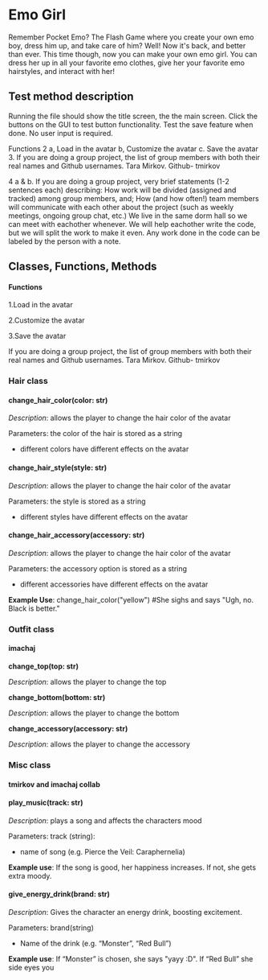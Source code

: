 
# Emo Girl 


Remember Pocket Emo? The Flash Game where you create your own emo boy, dress him up, and take care of him? Well! Now it's back, and better than ever. This time though, now you can make your own emo girl. You can dress her up in all your favorite emo clothes, give her your favorite emo hairstyles, and interact with her!

## Test method description
 Running the file should show the title screen, the the main screen. Click the buttons on the GUI to test button functionality. Test the save feature when done. No user input is required.


Functions 2 a, Load in the avatar b, Customize the avatar c. Save the avatar 3. If you are doing a group project, the list of group members with both their real names and Github usernames. Tara Mirkov. Github- tmirkov

4 a & b. If you are doing a group project, very brief statements (1-2 sentences each) describing: How work will be divided (assigned and tracked) among group members, and; How (and how often!) team members will communicate with each other about the project (such as weekly meetings, ongoing group chat, etc.) We live in the same dorm hall so we can meet with eachother whenever. We will help eachother write the code, but we will split the work to make it even. Any work done in the code can be labeled by the person with a note.

## Classes, Functions, Methods

#### Functions  

1.Load in the avatar 

2.Customize the avatar 

3.Save the avatar 

 If you are doing a group project, the list of group members with both their real names and Github usernames. Tara Mirkov. Github- tmirkov


### Hair class 


#### change_hair_color(color: str) 

*Description*: allows the player to change the hair color of the avatar

Parameters: the color of the hair is stored as a string

- different colors have different effects on the avatar 

#### change_hair_style(style: str) 

*Description*: allows the player to change the hair color of the avatar

Parameters: the style is stored as a string
- different styles have different effects on the avatar
#### change_hair_accessory(accessory: str) 

*Description*: allows the player to change the hair color of the avatar

Parameters: the accessory option is stored as a string
- different accessories have different effects on the avatar

**Example Use**: change_hair_color("yellow") #She sighs and says "Ugh, no. Black is better."

### Outfit class 
#### imachaj

**change_top(top: str)**

*Description*: allows the player to change the top

**change_bottom(bottom: str)** 

*Description*: allows the player to change the bottom

**change_accessory(accessory: str)**

*Description*: allows the player to change the accessory

### Misc class 
#### tmirkov and imachaj collab

#### play_music(track: str) 

*Description*: plays a song and affects the characters mood

Parameters: track (string):
- name of song (e.g. Pierce the Veil: Caraphernelia) 


**Example use**: If the song is good, her happiness increases. If not, she gets extra moody.

#### give_energy_drink(brand: str) 

*Description*: Gives the character an energy drink, boosting excitement.

Parameters: brand(string) 
- Name of the drink (e.g. “Monster”, “Red Bull”)

**Example use**: If “Monster” is chosen, she says "yayy :D". If “Red Bull” she side eyes you
